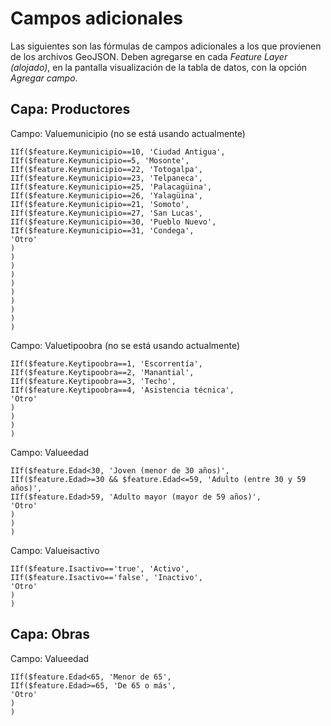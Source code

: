 # Campos adicionales
Las siguientes son las fórmulas de campos adicionales a los que provienen de los archivos GeoJSON. Deben agregarse en cada _Feature Layer (alojado)_, en la pantalla visualización de la tabla de datos, con la opción _Agregar campo_.

## Capa: Productores
Campo: Valuemunicipio (no se está usando actualmente)
```terminal
IIf($feature.Keymunicipio==10, 'Ciudad Antigua', 
IIf($feature.Keymunicipio==5, 'Mosonte',
IIf($feature.Keymunicipio==22, 'Totogalpa', 
IIf($feature.Keymunicipio==23, 'Telpaneca', 
IIf($feature.Keymunicipio==25, 'Palacagüina', 
IIf($feature.Keymunicipio==26, 'Yalagüina', 
IIf($feature.Keymunicipio==21, 'Somoto', 
IIf($feature.Keymunicipio==27, 'San Lucas', 
IIf($feature.Keymunicipio==30, 'Pueblo Nuevo', 
IIf($feature.Keymunicipio==31, 'Condega',  
'Otro'
)
)
)
)
)
)
)
)
)
)
```

Campo: Valuetipoobra (no se está usando actualmente)
```terminal
IIf($feature.Keytipoobra==1, 'Escorrentía', 
IIf($feature.Keytipoobra==2, 'Manantial',
IIf($feature.Keytipoobra==3, 'Techo', 
IIf($feature.Keytipoobra==4, 'Asistencia técnica', 
'Otro'
)
)
)
)
```


Campo: Valueedad
```terminal
IIf($feature.Edad<30, 'Joven (menor de 30 años)', 
IIf($feature.Edad>=30 && $feature.Edad<=59, 'Adulto (entre 30 y 59 años)',
IIf($feature.Edad>59, 'Adulto mayor (mayor de 59 años)',
'Otro'
)
)
)
```

Campo: Valueisactivo
```terminal
IIf($feature.Isactivo=='true', 'Activo', 
IIf($feature.Isactivo=='false', 'Inactivo',
'Otro'
)
)
```

## Capa: Obras
Campo: Valueedad
```terminal
IIf($feature.Edad<65, 'Menor de 65', 
IIf($feature.Edad>=65, 'De 65 o más',
'Otro'
)
)
```
